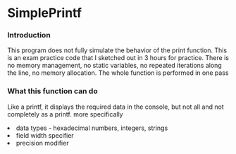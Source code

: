# SimplePrintf

<h3>Introduction</h3>
<p>This program does not fully simulate the behavior of the print function. 
This is an exam practice code that I sketched out in 3 hours for practice. 
There is no memory management, no static variables, no repeated iterations along the line, no memory allocation. 
The whole function is performed in one pass</p>
<h3>What this function can do</h3>
<p>Like a printf, it displays the required data in the console, but not all and not completely as a printf. more specifically
<li>data types - hexadecimal numbers, integers, strings</li>
<li>field width specifier</li>
<li>precision modifier</li>
</p>
